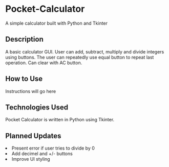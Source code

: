 # Pocket-Calculator
 A simple calculator built with Python and Tkinter
 
<h2>Description</h2>
A basic calculator GUI. User can add, subtract, multiply and divide integers using buttons. The user can repeatedly use equal button to repeat last operation. Can clear with AC button.

<h2>How to Use</h2>
Instructions will go here

<h2>Technologies Used</h2>
Pocket Calculator is written in Python using Tkinter. 

<h2>Planned Updates</h2>
<li>Present error if user tries to divide by 0
<li>Add decimel and +/- buttons
<li>Improve UI styling
 
